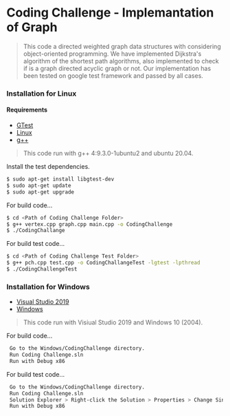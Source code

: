 # Coding Challenge - Implemantation of Graph

>This code a directed weighted graph data structures with considering object-oriented programming. We have implemented Dijkstra's algorithm of the shortest path algorithms, also implemented to check if is a graph directed acyclic graph or not. Our implementation has been tested on google test framework and passed by all cases.

### Installation for Linux
#### Requirements
* [GTest](https://github.com/google/googletest)
* [Linux](https://www.linux.org/)
* [g++](https://gcc.gnu.org/)

>This code run with g++ 4:9.3.0-1ubuntu2 and ubuntu 20.04.

Install the test dependencies.

```sh
$ sudo apt-get install libgtest-dev
$ sudo apt-get update
$ sudo apt-get upgrade
```

For build code...

```sh
$ cd <Path of Coding Challenge Folder>
$ g++ vertex.cpp graph.cpp main.cpp -o CodingChallenge
$ ./CodingChallange
```

For build test code...

```sh
$ cd <Path of Coding Challenge Test Folder>
$ g++ pch.cpp test.cpp -o CodingChallangeTest -lgtest -lpthread
$ ./CodingChallengeTest
```

### Installation for Windows
* [Visual Studio 2019](https://visualstudio.microsoft.com/)
* [Windows](https://www.microsoft.com/en-us/windows)
> This code run with Visiual Studio 2019 and Windows 10 (2004).

For build code...

```sh
 Go to the Windows/CodingChallenge directory.
 Run Coding Challenge.sln
 Run with Debug x86
```

For build test code...

```sh
 Go to the Windows/CodingChallenge directory.
 Run Coding Challenge.sln
 Solution Explorer > Right-click the Solution > Properties > Change Single Startup Project to CodingChallengeTest
 Run with Debug x86 
```

